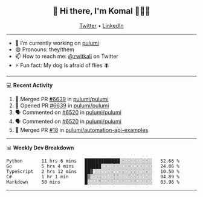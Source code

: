 <h2 align="center"> 👋 Hi there, I'm Komal 🧑🏾‍💻 </h2>
<p align="center">
    <a href="https://twitter.com/zwitkali">Twitter</a> •
    <a href="https://www.linkedin.com/in/komal-ali/">LinkedIn</a>
</p>

--------

- 🔭 I’m currently working on [pulumi](https://github.com/pulumi/pulumi)
- 😄 Pronouns: they/them
- 📫 How to reach me: [@zwitkali](https://twitter.com/zwitkali) on Twitter
- ⚡ Fun fact: My dog is afraid of flies 🪰

--------
💻 **Recent Activity**

<!--START_SECTION:activity-->
1. 🎉 Merged PR [#6639](https://github.com/pulumi/pulumi/pull/6639) in [pulumi/pulumi](https://github.com/pulumi/pulumi)
2. 💪 Opened PR [#6639](https://github.com/pulumi/pulumi/pull/6639) in [pulumi/pulumi](https://github.com/pulumi/pulumi)
3. 🗣 Commented on [#6520](https://github.com/pulumi/pulumi/issues/6520) in [pulumi/pulumi](https://github.com/pulumi/pulumi)
4. 🗣 Commented on [#6520](https://github.com/pulumi/pulumi/issues/6520) in [pulumi/pulumi](https://github.com/pulumi/pulumi)
5. 🎉 Merged PR [#18](https://github.com/pulumi/automation-api-examples/pull/18) in [pulumi/automation-api-examples](https://github.com/pulumi/automation-api-examples)
<!--END_SECTION:activity-->

--------

📊 **Weekly Dev Breakdown**
<!--START_SECTION:waka-->
```text
Python       11 hrs 6 mins   █████████████░░░░░░░░░░░░   52.66 % 
Go           5 hrs 4 mins    ██████░░░░░░░░░░░░░░░░░░░   24.06 % 
TypeScript   2 hrs 12 mins   ██▓░░░░░░░░░░░░░░░░░░░░░░   10.50 % 
C#           1 hr 1 min      █▒░░░░░░░░░░░░░░░░░░░░░░░   04.89 % 
Markdown     50 mins         █░░░░░░░░░░░░░░░░░░░░░░░░   03.96 % 
```
<!--END_SECTION:waka-->

--------